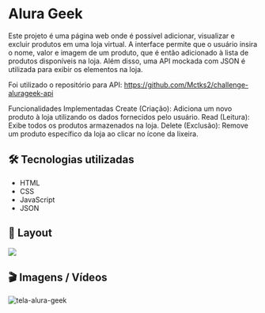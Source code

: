 # Alura Geek

Este projeto é uma página web onde é possível adicionar, visualizar e excluir produtos em uma loja virtual. 
A interface permite que o usuário insira o nome, valor e imagem de um produto, que é então adicionado à lista de produtos disponíveis na loja. Além disso, uma API mockada com JSON é utilizada para exibir os elementos na loja.

Foi utilizado o repositório para API: https://github.com/Mctks2/challenge-alurageek-api

Funcionalidades Implementadas
Create (Criação): Adiciona um novo produto à loja utilizando os dados fornecidos pelo usuário.
Read (Leitura): Exibe todos os produtos armazenados na loja.
Delete (Exclusão): Remove um produto específico da loja ao clicar no ícone da lixeira.

## 🛠️ Tecnologias utilizadas
- HTML
- CSS
- JavaScript
- JSON

## 🚧 Layout

<a href="https://www.figma.com/design/1zm3NNIw4KcI0RQtR6UmqK/New-AluraGeek---PT?node-id=0-1&t=hTC6t2con6iFanLD-0" target="_blank">
<img src="https://user-images.githubusercontent.com/71772559/178192253-4fe4757c-de57-4878-a38c-a483c25670b1.png" />
</a>

## 🎬 Imagens / Vídeos 

![tela-alura-geek](https://github.com/Mctks2/project-challenge-alura-geek/assets/62295808/dfa7bae0-bd94-459c-b6d6-87a9397e0d1f)

